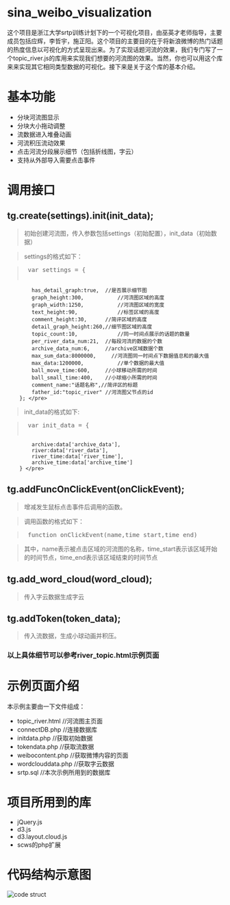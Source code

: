 # sina_weibo_visualization

这个项目是浙江大学srtp训练计划下的一个可视化项目，由巫英才老师指导，主要成员包括应辉，李哲宇，施正阳。这个项目的主要目的在于将新浪微博的热门话题的热度信息以可视化的方式呈现出来。为了实现话题河流的效果，我们专门写了一个topic_river.js的库用来实现我们想要的河流图的效果。当然，你也可以用这个库来来实现其它相同类型数据的可视化。接下来是关于这个库的基本介绍。

# 基本功能
+ 分块河流图显示
+ 分块大小拖动调整
+ 流数据进入堆叠动画
+ 河流积压流动效果
+ 点击河流分段展示细节（包括折线图，字云）
+ 支持从外部导入需要点击事件

# 调用接口
## tg.create(settings).init(init_data);
> 初始创建河流图，传入参数包括settings（初始配置），init_data（初始数据）

> settings的格式如下：

> <pre> var settings = {
			has_detail_graph:true,	//是否展示细节图
			graph_height:300,		    //河流图区域的高度
			graph_width:1250,		    //河流图区域的宽度
			text_height:90,			    //标签区域的高度
			comment_height:30,	  	//简评区域的高度
			detail_graph_height:260,//细节图区域的高度
			topic_count:10,		    	//同一时间点展示的话题的数量
			per_river_data_num:21,	//每段河流的数据的个数
			archive_data_num:6,	   	//archive区域数据个数
			max_sum_data:8000000,	  //河流图同一时间点下数据值总和的最大值
			max_data:1200000,		    //单个数据的最大值
			ball_move_time:600,	  	//小球移动所需的时间
			ball_small_time:400,  	//小球缩小所需的时间
			comment_name:"话题名称",//简评区的标题
			father_id:"topic_river" //河流图父节点的id
		}; </pre>
		
> init_data的格式如下:

> <pre> var init_data = {
			archive:data['archive_data'],	
			river:data['river_data'],
			river_time:data['river_time'],
			archive_time:data['archive_time']
		} </pre>
		
## tg.addFuncOnClickEvent(onClickEvent);
> 增减发生鼠标点击事件后调用的函数。

> 调用函数的格式如下：

> <pre> function onClickEvent(name,time_start,time_end) </pre>

> 其中，name表示被点击区域的河流图的名称，time_start表示该区域开始的时间节点，time_end表示该区域结束的时间节点

## tg.add_word_cloud(word_cloud);
> 传入字云数据生成字云

## tg.addToken(token_data);
> 传入流数据，生成小球动画并积压。

### 以上具体细节可以参考river_topic.html示例页面

# 示例页面介绍
本示例主要由一下文件组成：
+ topic_river.html  	//河流图主页面
+ connectDB.php		//连接数据库
+ initdata.php		//获取初始数据
+ tokendata.php		//获取流数据
+ weibocontent.php	//获取微博内容的页面
+ wordclouddata.php	//获取字云数据
+ srtp.sql		//本次示例所用到的数据库

# 项目所用到的库
+ jQuery.js
+ d3.js
+ d3.layout.cloud.js
+ scws的php扩展

# 代码结构示意图
![code struct](https://raw.githubusercontent.com/yinghdb/sina_weibo_visualization/master/pic/topic_river_code_struct.png)

